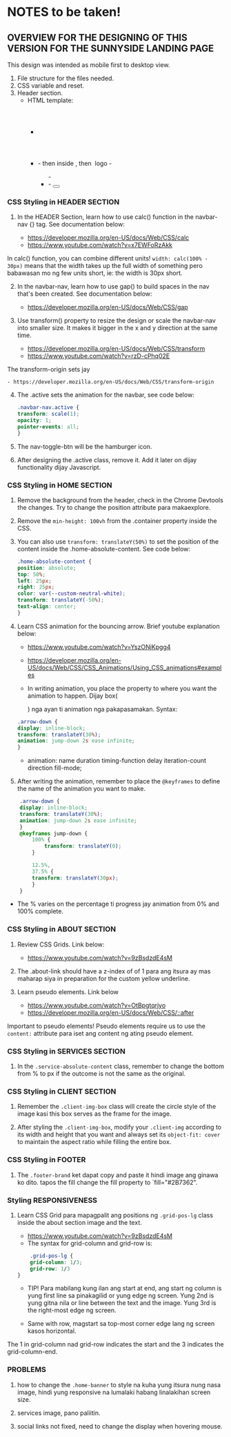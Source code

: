 # NOTES to be taken!

## OVERVIEW FOR THE DESIGNING OF THIS VERSION FOR THE SUNNYSIDE LANDING PAGE

This design was intended as mobile first to desktop view.

1. File structure for the files needed.
2. CSS variable and reset.
3. Header section.
    - HTML template:
        - <header>
        - <nav>
            - <a> then inside <a>, then <img> logo
            - <ul>
                - <li>
            - <button>

### CSS Styling in HEADER SECTION

1. In the HEADER Section, learn how to use calc() function in the navbar-nav {} tag. See documentation below:

    - https://developer.mozilla.org/en-US/docs/Web/CSS/calc
    - https://www.youtube.com/watch?v=x7EWFoRzAkk

 In calc() function, you can combine different units! 
 `width: calc(100% - 30px)` means that the width takes up the full width of something pero babawasan mo ng few units short, ie: the width is 30px short.


2. In the navbar-nav, learn how to use gap() to build spaces in the nav that's been created. See documentation below:

    - https://developer.mozilla.org/en-US/docs/Web/CSS/gap

3. Use transform() property to resize the design or scale the navbar-nav into smaller size. It makes it bigger in the x and y direction at the same time.

    - https://developer.mozilla.org/en-US/docs/Web/CSS/transform
    - https://www.youtube.com/watch?v=rzD-cPhq02E

The transform-origin sets jay 

    - https://developer.mozilla.org/en-US/docs/Web/CSS/transform-origin

4. The .active sets the animation for the navbar, see code below: 
    
    ```css
    .navbar-nav.active {
    transform: scale(1);
    opacity: 1;
    pointer-events: all;
    }
    ```

5. The nav-toggle-btn will be the hamburger icon.
6. After designing the .active class, remove it. Add it later on dijay functionality dijay Javascript.


### CSS Styling in HOME SECTION

1. Remove the background from the header, check in the Chrome Devtools the changes. Try to change the position attribute para makaexplore.

2. Remove the `min-height: 100vh` from the .container property inside the CSS. 

3. You can also use `transform: translateY(50%)` to set the position of the content inside the .home-absolute-content. See code below:

    ```css
    .home-absolute-content {
    position: absolute;
    top: 50%;
    left: 25px;
    right: 25px;
    color: var(--custom-neutral-white);
    transform: translateY(-50%);
    text-align: center;
    }
    ```

4. Learn CSS animation for the bouncing arrow. Brief youtube explanation below:

    - https://www.youtube.com/watch?v=YszONjKpgg4
    - https://developer.mozilla.org/en-US/docs/Web/CSS/CSS_Animations/Using_CSS_animations#examples

    - In writing animation, you place the property to where you want the animation to happen. Dijay box(<div>) nga ayan ti animation nga pakapasamakan. Syntax:

    ```css
    .arrow-down {
    display: inline-block;
    transform: translateY(30%);
    animation: jump-down 2s ease infinite;
    }
    ```

    - animation: name duration timing-function delay iteration-count direction fill-mode;

5. After writing the animation, remember to place the 
`@keyframes` to define the name of the animation you want to make.

```css
    .arrow-down {
    display: inline-block;
    transform: translateY(30%);
    animation: jump-down 2s ease infinite;
    }
    @keyframes jump-down {
        100% {
            transform: translateY(0);
        }

        12.5%,
        37.5% {
        transform: translateY(30px);
        }
    }
```
- The % varies on the percentage ti progress jay animation from 0% and 100% complete. 


### CSS Styling in ABOUT SECTION

1. Review CSS Grids. Link below:
    - https://www.youtube.com/watch?v=9zBsdzdE4sM

2. The .about-link should have a z-index of of 1 para ang itsura ay mas maharap siya in preparation for the custom yellow underline.

3. Learn pseudo elements. Link below
    - https://www.youtube.com/watch?v=OtBpgtqrjyo
    - https://developer.mozilla.org/en-US/docs/Web/CSS/::after

Important to pseudo elements! Pseudo elements require us to use the `content:` attribute para iset ang content ng ating pseudo element.


### CSS Styling in SERVICES SECTION

1. In the `.service-absolute-content` class, remember to change the bottom from % to px if the outcome is not the same as the original. 



### CSS Styling in CLIENT SECTION 

1. Remember the `.client-img-box` class will create the circle style of the image kasi this box serves as the frame for the image. 

2. After styling the `.client-img-box`, modify your `.client-img` according to its width and height that you want and always set its `object-fit: cover` to maintain the aspect ratio while filling the entire box.


### CSS Styling in FOOTER

1. The `.footer-brand` ket dapat copy and paste it hindi image ang ginawa ko dito. tapos the fill change the fill property to `fill="#2B7362".  


### Styling RESPONSIVENESS

1. Learn CSS Grid para mapagpalit ang positions ng `.grid-pos-lg` class inside the about section image and the text.

    - https://www.youtube.com/watch?v=9zBsdzdE4sM
    - The syntax for grid-column and grid-row is:
    ```css
        .grid-pos-lg {
        grid-column: 1/3;
        grid-row: 1/3
    }
    ```
    - TIP! Para mabilang kung ilan ang start at end, ang start ng column is yung first line sa pinakagilid or yung edge ng screen. Yung 2nd is yung gitna nila or line between the text and the image. Yung 3rd is the right-most edge ng screen. 

    - Same with row, magstart sa top-most corner edge lang ng screen kasos horizontal.

The 1 in grid-column nad grid-row indicates the start and the 3 indicates the grid-column-end.


### PROBLEMS

1. how to change the `.home-banner` to style na kuha yung itsura nung nasa image, hindi yung responsive na lumalaki habang linalakihan screen size.

2. services image, pano paliitin.

3. social links not fixed, need to change the display when hovering mouse.
